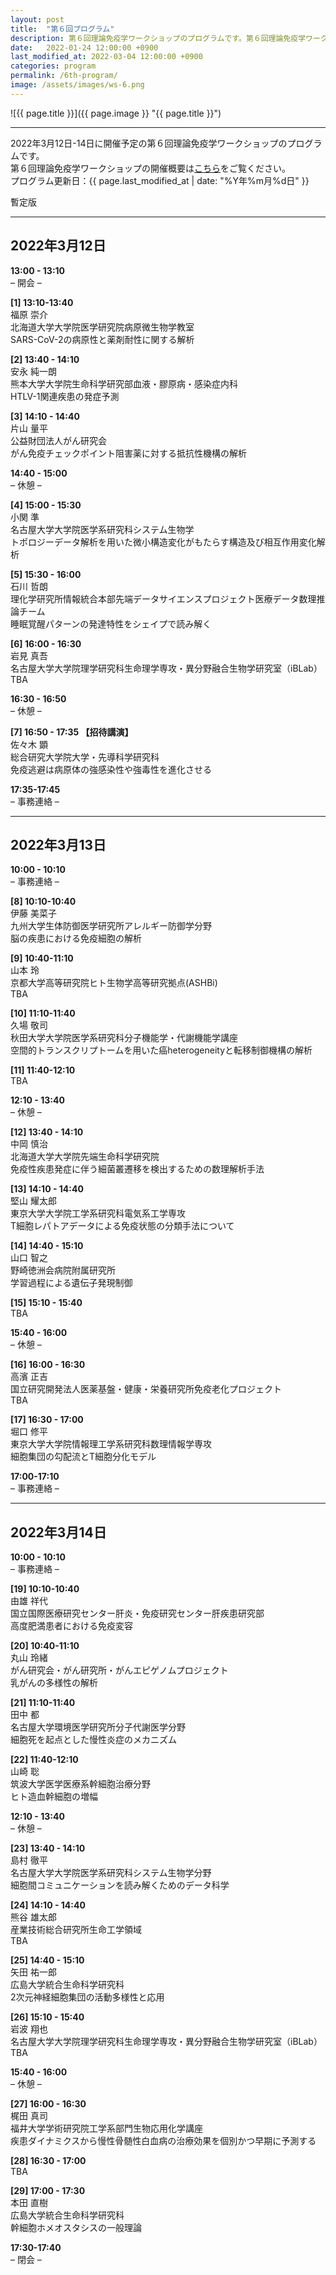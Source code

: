 ```yaml
---
layout: post
title:  "第６回プログラム"
description: 第６回理論免疫学ワークショップのプログラムです。第６回理論免疫学ワークショップの各講演の時間・講演者・講演タイトルを掲載しています。
date:   2022-01-24 12:00:00 +0900
last_modified_at: 2022-03-04 12:00:00 +0900
categories: program
permalink: /6th-program/
image: /assets/images/ws-6.png
---
```


![{{ page.title }}]({{ page.image }} "{{ page.title }}")

---

2022年3月12日-14日に開催予定の第６回理論免疫学ワークショップのプログラムです。  
第６回理論免疫学ワークショップの開催概要は[こちら](/6th-workshop)をご覧ください。  
プログラム更新日：{{ page.last_modified_at | date: "%Y年%m月%d日" }}

暫定版

---

## 2022年3月12日

**13:00 - 13:10**  
– 開会 –

**[1] 13:10-13:40**  
福原 崇介  
北海道大学大学院医学研究院病原微生物学教室  
SARS-CoV-2の病原性と薬剤耐性に関する解析

**[2] 13:40 - 14:10**  
安永 純一朗  
熊本大学大学院生命科学研究部血液・膠原病・感染症内科  
HTLV-1関連疾患の発症予測

**[3] 14:10 - 14:40**  
片山 量平  
公益財団法人がん研究会  
がん免疫チェックポイント阻害薬に対する抵抗性機構の解析

**14:40 - 15:00**  
– 休憩 –

**[4] 15:00 - 15:30**  
小関 準  
名古屋大学大学院医学系研究科システム生物学  
トポロジーデータ解析を用いた微小構造変化がもたらす構造及び相互作用変化解析

**[5] 15:30 - 16:00**  
石川 哲朗  
理化学研究所情報統合本部先端データサイエンスプロジェクト医療データ数理推論チーム　  
睡眠覚醒パターンの発達特性をシェイプで読み解く

**[6] 16:00 - 16:30**  
岩見 真吾  
名古屋大学大学院理学研究科生命理学専攻・異分野融合生物学研究室（iBLab）  
TBA

**16:30 - 16:50**  
– 休憩 –

**[7] 16:50 - 17:35 【招待講演】**  
佐々木 顕  
総合研究大学院大学・先導科学研究科  
免疫逃避は病原体の強感染性や強毒性を進化させる

**17:35-17:45**  
– 事務連絡 –


---

## 2022年3月13日

**10:00 - 10:10**  
– 事務連絡 –

**[8] 10:10-10:40**  
伊藤 美菜子  
九州大学生体防御医学研究所アレルギー防御学分野  
脳の疾患における免疫細胞の解析

**[9] 10:40-11:10**  
山本 玲  
京都大学高等研究院ヒト生物学高等研究拠点(ASHBi)  
TBA

**[10] 11:10-11:40**  
久場 敬司  
秋田大学大学院医学系研究科分子機能学・代謝機能学講座  
空間的トランスクリプトームを用いた癌heterogeneityと転移制御機構の解析

**[11] 11:40-12:10**  
TBA

**12:10 - 13:40**  
– 休憩 –

**[12] 13:40 - 14:10**  
中岡 慎治  
北海道大学大学院先端生命科学研究院  
免疫性疾患発症に伴う細菌叢遷移を検出するための数理解析手法

**[13] 14:10 - 14:40**  
堅山 耀太郎  
東京大学大学院工学系研究科電気系工学専攻  
T細胞レパトアデータによる免疫状態の分類手法について

**[14] 14:40 - 15:10**  
山口 智之  
野崎徳洲会病院附属研究所  
学習過程による遺伝子発現制御

**[15] 15:10 - 15:40**  
TBA  

**15:40 - 16:00**  
– 休憩 –

**[16] 16:00 - 16:30**  
高濱 正吉  
国立研究開発法人医薬基盤・健康・栄養研究所免疫老化プロジェクト  
TBA

**[17] 16:30 - 17:00**  
堀口 修平  
東京大学大学院情報理工学系研究科数理情報学専攻　  
細胞集団の勾配流とT細胞分化モデル

**17:00-17:10**  
– 事務連絡 –


---

## 2022年3月14日

**10:00 - 10:10**  
– 事務連絡 –

**[19] 10:10-10:40**  
由雄 祥代  
国立国際医療研究センター肝炎・免疫研究センター肝疾患研究部  
高度肥満患者における免疫変容

**[20] 10:40-11:10**  
丸山 玲緒  
がん研究会・がん研究所・がんエピゲノムプロジェクト  
乳がんの多様性の解析

**[21] 11:10-11:40**  
田中 都  
名古屋大学環境医学研究所分子代謝医学分野  
細胞死を起点とした慢性炎症のメカニズム

**[22] 11:40-12:10**  
山崎 聡  
筑波大学医学医療系幹細胞治療分野  
ヒト造血幹細胞の増幅

**12:10 - 13:40**  
– 休憩 –

**[23] 13:40 - 14:10**  
島村 徹平  
名古屋大学大学院医学系研究科システム生物学分野  
細胞間コミュニケーションを読み解くためのデータ科学

**[24] 14:10 - 14:40**  
熊谷 雄太郎  
産業技術総合研究所生命工学領域  
TBA

**[25] 14:40 - 15:10**  
矢田 祐一郎  
広島大学統合生命科学研究科  
2次元神経細胞集団の活動多様性と応用

**[26] 15:10 - 15:40**  
岩波 翔也  
名古屋大学大学院理学研究科生命理学専攻・異分野融合生物学研究室（iBLab）  
TBA

**15:40 - 16:00**  
– 休憩 –

**[27] 16:00 - 16:30**  
梶田 真司  
福井大学学術研究院工学系部門生物応用化学講座  
疾患ダイナミクスから慢性骨髄性白血病の治療効果を個別かつ早期に予測する

**[28] 16:30 - 17:00**  
TBA

**[29] 17:00 - 17:30**  
本田 直樹  
広島大学統合生命科学研究科  
幹細胞ホメオスタシスの一般理論

**17:30-17:40**  
– 閉会 –

